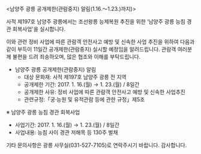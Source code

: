 <남양주 광릉 공개제한(관람중지) 알림(1.16.〜1.23.)까지)>

사적 제197호 남양주 광릉에서는 조선왕릉 능제복원 추진을 위한 ‘남양주 광릉 능침 경관 회복사업'을 실시합니다.

이와 관련 정비 사업에 따른 관람객 안전사고 예방 및 신속한 사업 추진을 위하여 다음과 같이 부득이 11일간 공개제한(관람중지) 실시할 예정임을 알려드립니다. 관람객 여러분께 불편을 드려 죄송하오며, 많은 협조와 이해를 부탁드립니다.

- 남양주 광릉 공개제한(관람중지) 알림
  - 대상 문화재: 사적 제197호 남양주 광릉 전 지역
  - 공개제한 기간: 2017. 1. 16.(월) → 1. 23.(월) / 8일간
  - 공개제한 사유: 정비 사업에 따른 관람객 안전사고 예방 및 신속한 사업추진
  - 관련규정:「궁‧능원 및 유적관람 등에 관한 규정」제5조

※ 남양주 광릉 능침 경관 회복사업
  - 사업기간: 2017. 1. 16.(월) → 1. 23.(월) / 8일간
  - 사업내용: 능침 사이 경관 저해목 등 130주 벌채

기타 문의사항은 광릉 사무실(031-527-7105)로 연락주시기 바랍니다. 감사합니다.